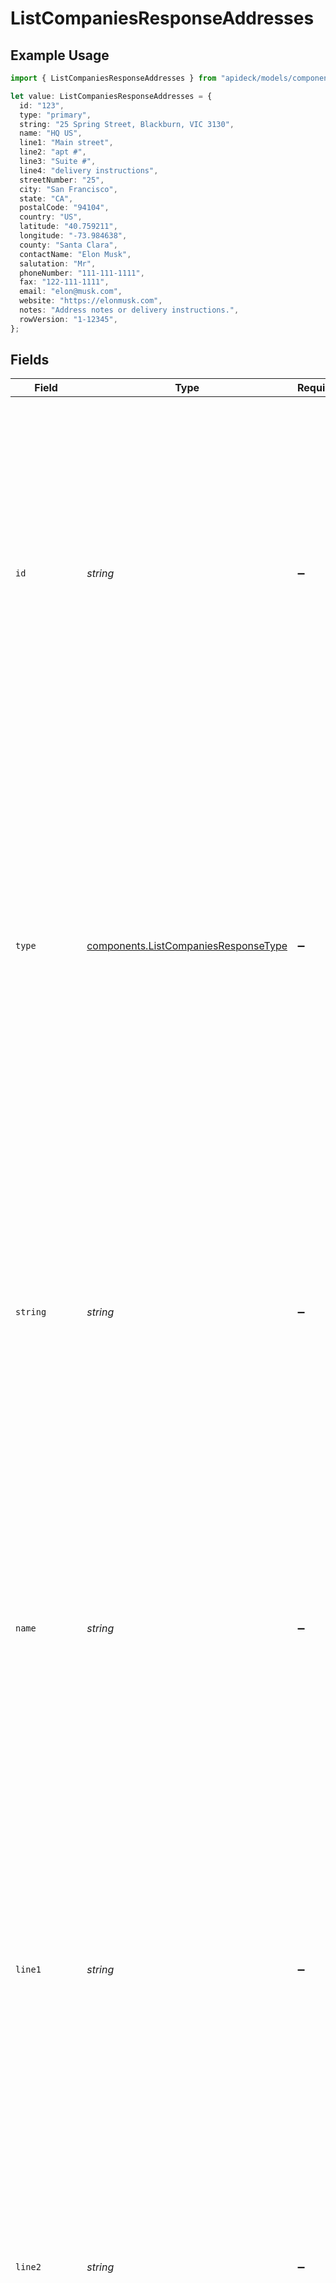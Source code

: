 # ListCompaniesResponseAddresses

## Example Usage

```typescript
import { ListCompaniesResponseAddresses } from "apideck/models/components";

let value: ListCompaniesResponseAddresses = {
  id: "123",
  type: "primary",
  string: "25 Spring Street, Blackburn, VIC 3130",
  name: "HQ US",
  line1: "Main street",
  line2: "apt #",
  line3: "Suite #",
  line4: "delivery instructions",
  streetNumber: "25",
  city: "San Francisco",
  state: "CA",
  postalCode: "94104",
  country: "US",
  latitude: "40.759211",
  longitude: "-73.984638",
  county: "Santa Clara",
  contactName: "Elon Musk",
  salutation: "Mr",
  phoneNumber: "111-111-1111",
  fax: "122-111-1111",
  email: "elon@musk.com",
  website: "https://elonmusk.com",
  notes: "Address notes or delivery instructions.",
  rowVersion: "1-12345",
};
```

## Fields

| Field                                                                                                                                                                                                                                                                                                                                                                                                                                                 | Type                                                                                                                                                                                                                                                                                                                                                                                                                                                  | Required                                                                                                                                                                                                                                                                                                                                                                                                                                              | Description                                                                                                                                                                                                                                                                                                                                                                                                                                           | Example                                                                                                                                                                                                                                                                                                                                                                                                                                               |
| ----------------------------------------------------------------------------------------------------------------------------------------------------------------------------------------------------------------------------------------------------------------------------------------------------------------------------------------------------------------------------------------------------------------------------------------------------- | ----------------------------------------------------------------------------------------------------------------------------------------------------------------------------------------------------------------------------------------------------------------------------------------------------------------------------------------------------------------------------------------------------------------------------------------------------- | ----------------------------------------------------------------------------------------------------------------------------------------------------------------------------------------------------------------------------------------------------------------------------------------------------------------------------------------------------------------------------------------------------------------------------------------------------- | ----------------------------------------------------------------------------------------------------------------------------------------------------------------------------------------------------------------------------------------------------------------------------------------------------------------------------------------------------------------------------------------------------------------------------------------------------- | ----------------------------------------------------------------------------------------------------------------------------------------------------------------------------------------------------------------------------------------------------------------------------------------------------------------------------------------------------------------------------------------------------------------------------------------------------- |
| `id`                                                                                                                                                                                                                                                                                                                                                                                                                                                  | *string*                                                                                                                                                                                                                                                                                                                                                                                                                                              | :heavy_minus_sign:                                                                                                                                                                                                                                                                                                                                                                                                                                    | This property contains a unique identifier for each address linked to a company within the CRM system. The ID is a string format and is essential for distinguishing between multiple addresses associated with a single company. It plays a critical role in operations that involve retrieving or updating specific address details, ensuring precise data management and access.                                                                   | 123                                                                                                                                                                                                                                                                                                                                                                                                                                                   |
| `type`                                                                                                                                                                                                                                                                                                                                                                                                                                                | [components.ListCompaniesResponseType](../../models/components/listcompaniesresponsetype.md)                                                                                                                                                                                                                                                                                                                                                          | :heavy_minus_sign:                                                                                                                                                                                                                                                                                                                                                                                                                                    | This property specifies the category or purpose of the address associated with a company, such as 'billing', 'shipping', or 'office'. It helps in identifying the role of the address within the company's operations, ensuring that the correct address is used for the appropriate context. The value is expected to be a string that clearly defines the address type, aiding in the organization and retrieval of company address information.    | primary                                                                                                                                                                                                                                                                                                                                                                                                                                               |
| `string`                                                                                                                                                                                                                                                                                                                                                                                                                                              | *string*                                                                                                                                                                                                                                                                                                                                                                                                                                              | :heavy_minus_sign:                                                                                                                                                                                                                                                                                                                                                                                                                                    | This property contains the full address of a company as a single string. It may include various components such as street, city, state, and postal code, all concatenated into one line. This format is particularly useful when a structured breakdown of address components is unavailable, offering a comprehensive view of the company's location in the CRM system.                                                                              | 25 Spring Street, Blackburn, VIC 3130                                                                                                                                                                                                                                                                                                                                                                                                                 |
| `name`                                                                                                                                                                                                                                                                                                                                                                                                                                                | *string*                                                                                                                                                                                                                                                                                                                                                                                                                                              | :heavy_minus_sign:                                                                                                                                                                                                                                                                                                                                                                                                                                    | The name or label assigned to a specific address associated with the company. This string value helps identify the address's role or purpose within the company's operations, such as 'Headquarters' or 'Warehouse'. It is useful for distinguishing between multiple addresses in the company's records.                                                                                                                                             | HQ US                                                                                                                                                                                                                                                                                                                                                                                                                                                 |
| `line1`                                                                                                                                                                                                                                                                                                                                                                                                                                               | *string*                                                                                                                                                                                                                                                                                                                                                                                                                                              | :heavy_minus_sign:                                                                                                                                                                                                                                                                                                                                                                                                                                    | This property contains the first line of a company's address, typically including the street number, street name, and any apartment or suite numbers. It is formatted as a string and is essential for identifying the company's physical location for mailing and logistical purposes. In the context of the 'companiesAll' operation, this field helps users retrieve detailed address information for each company listed in the CRM system.       | Main street                                                                                                                                                                                                                                                                                                                                                                                                                                           |
| `line2`                                                                                                                                                                                                                                                                                                                                                                                                                                               | *string*                                                                                                                                                                                                                                                                                                                                                                                                                                              | :heavy_minus_sign:                                                                                                                                                                                                                                                                                                                                                                                                                                    | Contains the second line of the company's address, typically used for additional details like apartment or suite numbers. This optional field enhances the address structure for precise mailing and location purposes.                                                                                                                                                                                                                               | apt #                                                                                                                                                                                                                                                                                                                                                                                                                                                 |
| `line3`                                                                                                                                                                                                                                                                                                                                                                                                                                               | *string*                                                                                                                                                                                                                                                                                                                                                                                                                                              | :heavy_minus_sign:                                                                                                                                                                                                                                                                                                                                                                                                                                    | Holds the third line of the company's address, used for further details such as building names or other identifiers. This optional field allows for a more comprehensive address format when necessary.                                                                                                                                                                                                                                               | Suite #                                                                                                                                                                                                                                                                                                                                                                                                                                               |
| `line4`                                                                                                                                                                                                                                                                                                                                                                                                                                               | *string*                                                                                                                                                                                                                                                                                                                                                                                                                                              | :heavy_minus_sign:                                                                                                                                                                                                                                                                                                                                                                                                                                    | Represents the fourth line of the company's address, accommodating any extra information not covered in previous lines. This optional field ensures flexibility in capturing complex address details.                                                                                                                                                                                                                                                 | delivery instructions                                                                                                                                                                                                                                                                                                                                                                                                                                 |
| `streetNumber`                                                                                                                                                                                                                                                                                                                                                                                                                                        | *string*                                                                                                                                                                                                                                                                                                                                                                                                                                              | :heavy_minus_sign:                                                                                                                                                                                                                                                                                                                                                                                                                                    | Specifies the street number of the company's address, indicating its precise location on the street. The format is a string to support various alphanumeric combinations, crucial for accurate address identification.                                                                                                                                                                                                                                | 25                                                                                                                                                                                                                                                                                                                                                                                                                                                    |
| `city`                                                                                                                                                                                                                                                                                                                                                                                                                                                | *string*                                                                                                                                                                                                                                                                                                                                                                                                                                              | :heavy_minus_sign:                                                                                                                                                                                                                                                                                                                                                                                                                                    | Contains the name of the city where the company is located, essential for identifying the company's geographical location. This information is vital for regional categorization and logistical purposes.                                                                                                                                                                                                                                             | San Francisco                                                                                                                                                                                                                                                                                                                                                                                                                                         |
| `state`                                                                                                                                                                                                                                                                                                                                                                                                                                               | *string*                                                                                                                                                                                                                                                                                                                                                                                                                                              | :heavy_minus_sign:                                                                                                                                                                                                                                                                                                                                                                                                                                    | This property contains the name of the state or region where the company is located, as part of its address details. The value is a string representing the state's name, which helps identify the geographical area for the company's business operations. This information is crucial for applications that need to display or process location-based company data.                                                                                 | CA                                                                                                                                                                                                                                                                                                                                                                                                                                                    |
| `postalCode`                                                                                                                                                                                                                                                                                                                                                                                                                                          | *string*                                                                                                                                                                                                                                                                                                                                                                                                                                              | :heavy_minus_sign:                                                                                                                                                                                                                                                                                                                                                                                                                                    | The postal_code field contains the zip code or equivalent postal code associated with the company's address. This string value is essential for identifying the company's location and ensuring accurate mail delivery. In the context of the 'companiesAll' operation, it helps in retrieving detailed address information for each company listed in the CRM system.                                                                                | 94104                                                                                                                                                                                                                                                                                                                                                                                                                                                 |
| `country`                                                                                                                                                                                                                                                                                                                                                                                                                                             | *string*                                                                                                                                                                                                                                                                                                                                                                                                                                              | :heavy_minus_sign:                                                                                                                                                                                                                                                                                                                                                                                                                                    | This property contains the ISO 3166-1 alpha-2 code representing the country where the company is located. It is a two-letter string code that helps in identifying the country for international operations and data processing. This field is part of the company's address details in the CRM system, aiding in geographical categorization and reporting.                                                                                          | US                                                                                                                                                                                                                                                                                                                                                                                                                                                    |
| `latitude`                                                                                                                                                                                                                                                                                                                                                                                                                                            | *string*                                                                                                                                                                                                                                                                                                                                                                                                                                              | :heavy_minus_sign:                                                                                                                                                                                                                                                                                                                                                                                                                                    | The 'latitude' field contains the geographical latitude coordinate of the company's address, represented as a numeric string. This value is crucial for mapping the company's exact location on a global scale, aiding in spatial analysis and mapping tasks. It is part of the geolocation data returned in the response, providing essential information for applications that require precise location details.                                    | 40.759211                                                                                                                                                                                                                                                                                                                                                                                                                                             |
| `longitude`                                                                                                                                                                                                                                                                                                                                                                                                                                           | *string*                                                                                                                                                                                                                                                                                                                                                                                                                                              | :heavy_minus_sign:                                                                                                                                                                                                                                                                                                                                                                                                                                    | This property contains the geographical longitude coordinate of the company's address, represented as a numeric string. It is used in conjunction with the latitude to accurately locate the company on a map, which is essential for geolocation services and mapping applications. This field is part of the company's address details returned in the response, providing crucial location information for applications that require spatial data. | -73.984638                                                                                                                                                                                                                                                                                                                                                                                                                                            |
| `county`                                                                                                                                                                                                                                                                                                                                                                                                                                              | *string*                                                                                                                                                                                                                                                                                                                                                                                                                                              | :heavy_minus_sign:                                                                                                                                                                                                                                                                                                                                                                                                                                    | The 'county' field contains the name of the administrative division or sublocality within the address, such as a county or district. This string value helps categorize and geographically locate the company within the CRM system, aiding in regional analysis and reporting.                                                                                                                                                                       | Santa Clara                                                                                                                                                                                                                                                                                                                                                                                                                                           |
| `contactName`                                                                                                                                                                                                                                                                                                                                                                                                                                         | *string*                                                                                                                                                                                                                                                                                                                                                                                                                                              | :heavy_minus_sign:                                                                                                                                                                                                                                                                                                                                                                                                                                    | The 'contact_name' field holds the full name of the primary contact person associated with the address. This string is crucial for identifying the main point of contact at the company location, facilitating direct communication and correspondence.                                                                                                                                                                                               | Elon Musk                                                                                                                                                                                                                                                                                                                                                                                                                                             |
| `salutation`                                                                                                                                                                                                                                                                                                                                                                                                                                          | *string*                                                                                                                                                                                                                                                                                                                                                                                                                                              | :heavy_minus_sign:                                                                                                                                                                                                                                                                                                                                                                                                                                    | The 'salutation' field specifies the formal greeting or title used for the contact person at the address, such as Mr., Ms., or Dr. This string value helps maintain a professional tone in communications and should reflect the contact's preferred salutation.                                                                                                                                                                                      | Mr                                                                                                                                                                                                                                                                                                                                                                                                                                                    |
| `phoneNumber`                                                                                                                                                                                                                                                                                                                                                                                                                                         | *string*                                                                                                                                                                                                                                                                                                                                                                                                                                              | :heavy_minus_sign:                                                                                                                                                                                                                                                                                                                                                                                                                                    | The 'phone_number' field provides the primary telephone number associated with the address. This string should follow international or local dialing conventions and is essential for direct communication with the company or contact person.                                                                                                                                                                                                        | 111-111-1111                                                                                                                                                                                                                                                                                                                                                                                                                                          |
| `fax`                                                                                                                                                                                                                                                                                                                                                                                                                                                 | *string*                                                                                                                                                                                                                                                                                                                                                                                                                                              | :heavy_minus_sign:                                                                                                                                                                                                                                                                                                                                                                                                                                    | The 'fax' field contains the fax number associated with the address, used for sending documents via fax. Although less common today, this string value remains important for certain communications and should be formatted according to standard fax number conventions.                                                                                                                                                                             | 122-111-1111                                                                                                                                                                                                                                                                                                                                                                                                                                          |
| `email`                                                                                                                                                                                                                                                                                                                                                                                                                                               | *string*                                                                                                                                                                                                                                                                                                                                                                                                                                              | :heavy_minus_sign:                                                                                                                                                                                                                                                                                                                                                                                                                                    | This property contains the email address linked to a specific address entry of the company. It is formatted as a standard email address and is used for electronic communications related to that address. This field is optional and may be null if no email address is provided for the address entry.                                                                                                                                              | elon@musk.com                                                                                                                                                                                                                                                                                                                                                                                                                                         |
| `website`                                                                                                                                                                                                                                                                                                                                                                                                                                             | *string*                                                                                                                                                                                                                                                                                                                                                                                                                                              | :heavy_minus_sign:                                                                                                                                                                                                                                                                                                                                                                                                                                    | This property contains the website URL associated with the company's address entry. It should be in a valid URL format, serving as a digital point of contact or information source for the company. This field is optional and may be null if the website information is not provided in the company's CRM record.                                                                                                                                   | https://elonmusk.com                                                                                                                                                                                                                                                                                                                                                                                                                                  |
| `notes`                                                                                                                                                                                                                                                                                                                                                                                                                                               | *string*                                                                                                                                                                                                                                                                                                                                                                                                                                              | :heavy_minus_sign:                                                                                                                                                                                                                                                                                                                                                                                                                                    | This property contains additional notes or comments related to the company's address entry. It is a string field that can include any supplementary information relevant to the address, such as delivery instructions or historical context. This field is optional and may be null if no additional information is provided, allowing developers to include extra details as needed for clarity or record-keeping.                                  | Address notes or delivery instructions.                                                                                                                                                                                                                                                                                                                                                                                                               |
| `rowVersion`                                                                                                                                                                                                                                                                                                                                                                                                                                          | *string*                                                                                                                                                                                                                                                                                                                                                                                                                                              | :heavy_minus_sign:                                                                                                                                                                                                                                                                                                                                                                                                                                    | A version identifier for the address entry, represented as a binary string. This property is used to track changes and ensure data consistency by preventing update conflicts. It automatically updates with each modification to the address, facilitating synchronization in distributed systems.                                                                                                                                                   | 1-12345                                                                                                                                                                                                                                                                                                                                                                                                                                               |